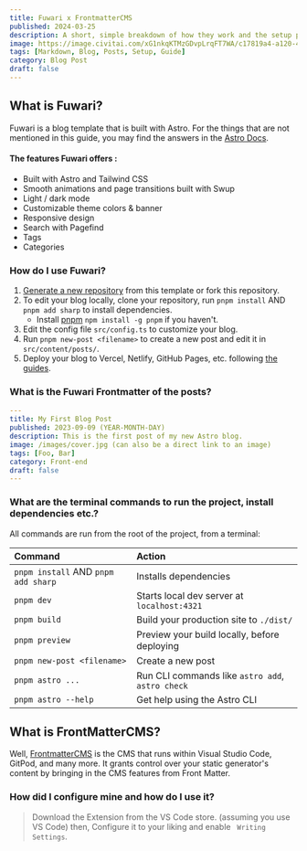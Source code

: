 ```yaml
---
title: Fuwari x FrontmatterCMS
published: 2024-03-25
description: A short, simple breakdown of how they work and the setup process.
image: https://image.civitai.com/xG1nkqKTMzGDvpLrqFT7WA/c17819a4-a120-4ed6-d70a-3a1a6aec9f00/original=true/202897.jpeg
tags: [Markdown, Blog, Posts, Setup, Guide]
category: Blog Post
draft: false
---
```


## What is Fuwari?

Fuwari is a blog template that is built with Astro. For the things that are not mentioned in this guide, you may find the answers in the [Astro Docs](https://docs.astro.build/).

#### The features Fuwari offers :
- Built with Astro and Tailwind CSS
- Smooth animations and page transitions built with Swup
- Light / dark mode
- Customizable theme colors & banner
- Responsive design
- Search with Pagefind
- Tags
- Categories

### How do I use Fuwari?

1. [Generate a new repository](https://github.com/saicaca/fuwari/generate) from this template or fork this repository.
2. To edit your blog locally, clone your repository, run `pnpm install` AND `pnpm add sharp` to install dependencies.  
   - Install [pnpm](https://pnpm.io) `npm install -g pnpm` if you haven't.
3. Edit the config file `src/config.ts` to customize your blog.
4. Run `pnpm new-post <filename>` to create a new post and edit it in `src/content/posts/`.
5. Deploy your blog to Vercel, Netlify, GitHub Pages, etc. following [the guides](https://docs.astro.build/en/guides/deploy/).

### What is the Fuwari Frontmatter of the posts?

```yaml
---
title: My First Blog Post
published: 2023-09-09 (YEAR-MONTH-DAY)
description: This is the first post of my new Astro blog.
image: /images/cover.jpg (can also be a direct link to an image)
tags: [Foo, Bar]
category: Front-end
draft: false
---
```

### What are the terminal commands to run the project, install dependencies etc.?

All commands are run from the root of the project, from a terminal:

| Command                             | Action                                           |
|:------------------------------------|:-------------------------------------------------|
| `pnpm install` AND `pnpm add sharp` | Installs dependencies                            |
| `pnpm dev`                          | Starts local dev server at `localhost:4321`      |
| `pnpm build`                        | Build your production site to `./dist/`          |
| `pnpm preview`                      | Preview your build locally, before deploying     |
| `pnpm new-post <filename>`          | Create a new post                                |
| `pnpm astro ...`                    | Run CLI commands like `astro add`, `astro check` |
| `pnpm astro --help`                 | Get help using the Astro CLI                     |

## What is FrontMatterCMS?

Well, [FrontmatterCMS](https://frontmatter.codes/) is the CMS that runs within Visual Studio Code, GitPod, and many more. It grants control over your static generator's content by bringing in the CMS features from Front Matter.

### How did I configure mine and how do I use it?

> Download the Extension from the VS Code store. (assuming you use VS Code) then,
> Configure it to your liking and enable ` Writing Settings`.

